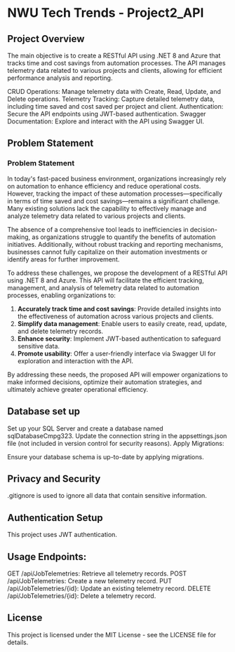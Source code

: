 

# NWU Tech Trends - Project2_API
## Project Overview
 The main objective is to create a RESTful API using .NET 8 and Azure that tracks time and cost savings from automation processes. The API manages telemetry data related to various projects and clients, allowing for efficient performance analysis and reporting.

CRUD Operations: Manage telemetry data with Create, Read, Update, and Delete operations.
Telemetry Tracking: Capture detailed telemetry data, including time saved and cost saved per project and client.
Authentication: Secure the API endpoints using JWT-based authentication.
Swagger Documentation: Explore and interact with the API using Swagger UI.

## Problem Statement
### Problem Statement

In today's fast-paced business environment, organizations increasingly rely on automation to enhance efficiency and reduce operational costs. However, tracking the impact of these automation processes—specifically in terms of time saved and cost savings—remains a significant challenge. Many existing solutions lack the capability to effectively manage and analyze telemetry data related to various projects and clients.

The absence of a comprehensive tool leads to inefficiencies in decision-making, as organizations struggle to quantify the benefits of automation initiatives. Additionally, without robust tracking and reporting mechanisms, businesses cannot fully capitalize on their automation investments or identify areas for further improvement.

To address these challenges, we propose the development of a RESTful API using .NET 8 and Azure. This API will facilitate the efficient tracking, management, and analysis of telemetry data related to automation processes, enabling organizations to:

1. **Accurately track time and cost savings**: Provide detailed insights into the effectiveness of automation across various projects and clients.
2. **Simplify data management**: Enable users to easily create, read, update, and delete telemetry records.
3. **Enhance security**: Implement JWT-based authentication to safeguard sensitive data.
4. **Promote usability**: Offer a user-friendly interface via Swagger UI for exploration and interaction with the API.

By addressing these needs, the proposed API will empower organizations to make informed decisions, optimize their automation strategies, and ultimately achieve greater operational efficiency.
## Database set up

Set up your SQL Server and create a database named sqlDatabaseCmpg323.
Update the connection string in the appsettings.json file (not included in version control for security reasons).
Apply Migrations:

Ensure your database schema is up-to-date by applying migrations.

## Privacy and Security 

.gitignore is used to ignore all data that contain sensitive information.


## Authentication Setup
This project uses JWT authentication.


## Usage Endpoints:

GET /api/JobTelemetries: Retrieve all telemetry records.
POST /api/JobTelemetries: Create a new telemetry record.
PUT /api/JobTelemetries/{id}: Update an existing telemetry record.
DELETE /api/JobTelemetries/{id}: Delete a telemetry record.


## License
This project is licensed under the MIT License - see the LICENSE file for details.

